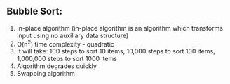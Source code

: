 ## Bubble Sort:

1. In-place algorithm (in-place algorithm is an algorithm which transforms input using no auxiliary data structure)
2. O(n<sup>2</sup>) time complexity - quadratic
3. It will take:    100 steps to sort 10 items,
   10,000 steps to sort 100 items,
   1,000,000 steps to sort 1000 items
4. Algorithm degrades quickly
5. Swapping algorithm
